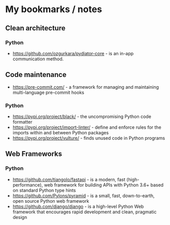 # My bookmarks / notes

## Clean architecture

### Python

* https://github.com/ozgurkara/pydiator-core - is an in-app communication method.

## Code maintenance
* https://pre-commit.com/ - a framework for managing and maintaining multi-language pre-commit hooks

### Python


* https://pypi.org/project/black/ - the uncompromising Python code formatter
* https://pypi.org/project/import-linter/ - define and enforce rules for the imports within and between Python packages
* https://pypi.org/project/vulture/ - finds unused code in Python programs


## Web Frameworks

### Python

* https://github.com/tiangolo/fastapi - is a modern, fast (high-performance), web framework for building APIs with Python 3.6+ based on standard Python type hints
* https://github.com/Pylons/pyramid - is a small, fast, down-to-earth, open source Python web framework
* https://github.com/django/django - is a high-level Python Web framework that encourages rapid development and clean, pragmatic design
